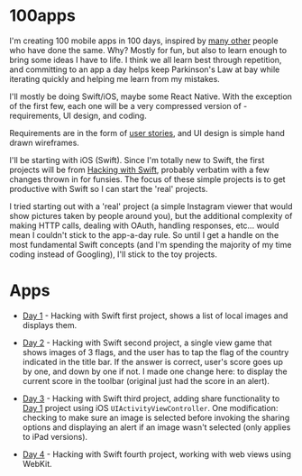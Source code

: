 # 100apps
I'm creating 100 mobile apps in 100 days, inspired by [many other](https://www.google.com/search?q=100+apps+in+100+days&oq=100+apps+in+100+days) people who have done the same. Why? Mostly for fun, but also to learn enough to bring some ideas I have to life. I think we all learn best through repetition, and committing to an app a day helps keep Parkinson's Law at bay while iterating quickly and helping me learn from my mistakes.

I'll mostly be doing Swift/iOS, maybe some React Native. With the exception of the first few, each one will be a very compressed version of - requirements, UI design, and coding.

Requirements are in the form of [user stories](https://www.mountaingoatsoftware.com/agile/user-stories), and UI design is simple hand drawn wireframes.

I'll be starting with iOS (Swift). Since I'm totally new to Swift, the first projects will be from [Hacking with Swift](https://www.hackingwithswift.com), probably verbatim with a few changes thrown in for funsies. The focus of these simple projects is to get productive with Swift so I can start the 'real' projects.

I tried starting out with a 'real' project (a simple Instagram viewer that would show pictures taken by people around you), but the additional complexity of making HTTP calls, dealing with OAuth, handling responses, etc... would mean I couldn't stick to the app-a-day rule. So until I get a handle on the most fundamental Swift concepts (and I'm spending the majority of my time coding instead of Googling), I'll stick to the toy projects.

# Apps

* [Day 1](day1) - Hacking with Swift first project, shows a list of local images and displays them.

* [Day 2](day2) - Hacking with Swift second project, a single view game that shows images of 3 flags, and the user has to tap the flag of the country indicated in the title bar. If the answer is correct, user's score goes up by one, and down by one if not. I made one change here: to display the current score in the toolbar (original just had the score in an alert).

* [Day 3](day3) - Hacking with Swift third project, adding share functionality to [Day 1](day1) project using iOS `UIActivityViewController`. One modification: checking to make sure an image is selected before invoking the sharing options and displaying an alert if an image wasn't selected (only applies to iPad versions).

* [Day 4](day4) - Hacking with Swift fourth project, working with web views using WebKit.
